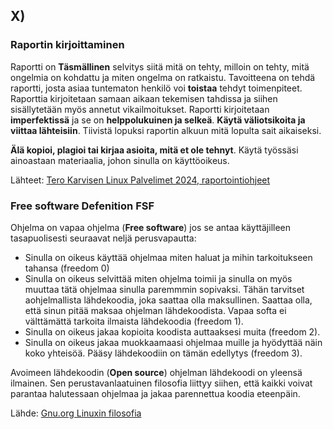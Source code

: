 ## X)

### Raportin kirjoittaminen
  Raportti on **Täsmällinen** selvitys siitä mitä on tehty, milloin on tehty, mitä ongelmia on kohdattu ja miten ongelma on ratkaistu. Tavoitteena on tehdä raportti, josta asiaa tuntematon henkilö voi **toistaa** tehdyt toimenpiteet. 
  Raporttia kirjoitetaan samaan aikaan tekemisen tahdissa ja siihen sisällytetään myös annetut vikailmoitukset. Raportti kirjoitetaan **imperfektissä** ja se on **helppolukuinen ja selkeä**. **Käytä väliotsikoita ja viittaa lähteisiin**. Tiivistä lopuksi raportin alkuun mitä lopulta sait aikaiseksi. 
  
  **Älä kopioi, plagioi tai kirjaa asioita, mitä et ole tehnyt**. Käytä työssäsi ainoastaan materiaalia, johon sinulla on käyttöoikeus. 

  Lähteet: [Tero Karvisen Linux Palvelimet 2024, raportointiohjeet](https://terokarvinen.com/2006/raportin-kirjoittaminen-4/)

### Free software Defenition **FSF**

Ohjelma on vapaa ohjelma (**Free software**) jos se antaa käyttäjilleen tasapuolisesti seuraavat neljä perusvapautta:  
  - Sinulla on oikeus käyttää ohjelmaa miten haluat ja mihin tarkoitukseen tahansa (freedom 0)
  - Sinulla on oikeus selvittää miten ohjelma toimii ja sinulla on myös muuttaa tätä ohjelmaa sinulla paremmmin sopivaksi. Tähän tarvitset aohjelmallista lähdekoodia, joka saattaa olla maksullinen. Saattaa olla, että sinun pitää maksaa ohjelman lähdekoodista. Vapaa softa ei välttämättä tarkoita ilmaista lähdekoodia (freedom 1).
  - Sinulla on oikeus jakaa kopioita koodista auttaaksesi muita (freedom 2).
  - Sinulla on oikeus jakaa muokkaamaasi ohjelmaa muille ja hyödyttää näin koko yhteisöä. Pääsy lähdekoodiin on tämän edellytys (freedom 3).

Avoimeen lähdekoodin (**Open source**) ohjelman lähdekoodi on yleensä ilmainen. Sen perustavanlaatuinen filosofia liittyy siihen, että kaikki voivat parantaa halutessaan ohjelmaa ja jakaa parennettua koodia eteenpäin.    
  
  
  Lähde: [Gnu.org Linuxin filosofia](https://www.gnu.org/philosophy/free-sw.html#four-freedoms)
  
  
  
  




